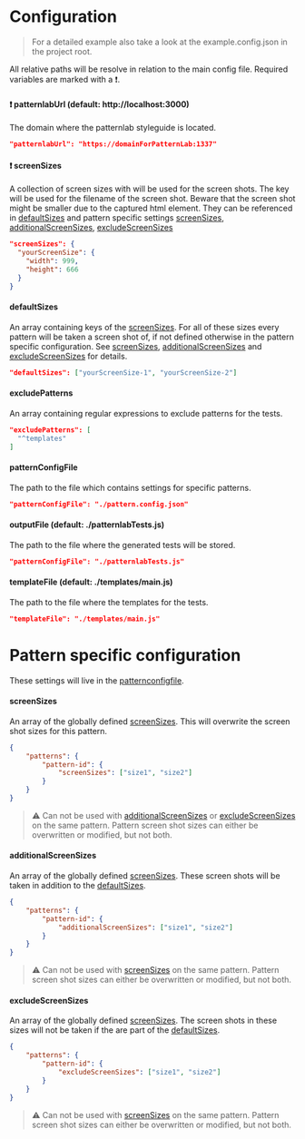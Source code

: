 # Configuration

> For a detailed example also take a look at the example.config.json in the project root.

All relative paths will be resolve in relation to the main config file.
Required variables are marked with a :exclamation:.

#### :exclamation: patternlabUrl (default: http://localhost:3000)

The domain where the patternlab styleguide is located.

```json
"patternlabUrl": "https://domainForPatternLab:1337"
```

#### :exclamation: screenSizes

A collection of screen sizes with will be used for the screen shots. 
The key will be used for the filename of the screen shot.
Beware that the screen shot might be smaller due to the captured html element.
They can be referenced in [defaultSizes](#defaultSizes) and pattern specific
settings [screenSizes](#screenSizes), [additionalScreenSizes](#additionalScreenSizes),
[excludeScreenSizes](#excludeScreenSizes)

```json
"screenSizes": {
  "yourScreenSize": {
    "width": 999,
    "height": 666
  }
}
```

#### defaultSizes

An array containing keys of the [screenSizes](#exclamation-screensizes).
For all of these sizes every pattern will be taken a screen shot of,
if not defined otherwise in the pattern specific configuration.
See [screenSizes](#screenSizes), [additionalScreenSizes](#additionalScreenSizes) 
and [excludeScreenSizes](#excludeScreenSizes) for details.

```json
"defaultSizes": ["yourScreenSize-1", "yourScreenSize-2"]
```

#### excludePatterns

An array containing regular expressions to exclude patterns for the tests.

```json
"excludePatterns": [
  "^templates"
]
```

#### patternConfigFile

The path to the file which contains settings for specific patterns.

```json
"patternConfigFile": "./pattern.config.json"
```

#### outputFile (default: ./patternlabTests.js)

The path to the file where the generated tests will be stored. 

```json
"patternConfigFile": "./patternlabTests.js"
```

#### templateFile (default: ./templates/main.js)

The path to the file where the templates for the tests.

```json
"templateFile": "./templates/main.js"
```


# Pattern specific configuration

These settings will live in the [patternconfigfile](#patternconfigfile).

#### screenSizes 

An array of the globally defined [screenSizes](#exclamation-screensizes). This will
overwrite the screen shot sizes for this pattern.

```json
{
    "patterns": {
        "pattern-id": {
            "screenSizes": ["size1", "size2"]
        }
    }
}
```

> :warning: Can not be used with [additionalScreenSizes](#additionalScreenSizes) or
[excludeScreenSizes](#excludeScreenSizes) on the same pattern. 
Pattern screen shot sizes can either be overwritten or modified, but not both. 

#### additionalScreenSizes 

An array of the globally defined [screenSizes](#exclamation-screensizes). These
screen shots will be taken in addition to the [defaultSizes](#defaultSizes).

```json
{
    "patterns": {
        "pattern-id": {
            "additionalScreenSizes": ["size1", "size2"]
        }
    }
}
```

> :warning: Can not be used with [screenSizes](#screenSizes) on the same pattern. 
Pattern screen shot sizes can either be overwritten or modified, but not both.

#### excludeScreenSizes

An array of the globally defined [screenSizes](#exclamation-screensizes). The
screen shots in these sizes will not be taken if the are part of the 
[defaultSizes](#defaultSizes).

```json
{
    "patterns": {
        "pattern-id": {
            "excludeScreenSizes": ["size1", "size2"]
        }
    }
}
```

> :warning: Can not be used with [screenSizes](#screenSizes) on the same pattern. 
Pattern screen shot sizes can either be overwritten or modified, but not both.
